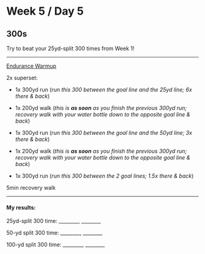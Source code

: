 # Week 5 / Day 5

## 300s
Try to beat your 25yd-split 300 times from Week 1!

---------

[Endurance Warmup](./endurance_warmup.md)

2x superset:
- 1x 300yd run (*run this 300 between the goal line and the 25yd line; 6x there & back*)

- 1x 200yd walk (*this is **as soon** as you finish the previous 300yd run; recovery walk with your water bottle down to the opposite goal line & back*)

- 1x 300yd run (*run this 300 between the goal line and the 50yd line; 3x there & back*)

- 1x 200yd walk (*this is **as soon** as you finish the previous 300yd run; recovery walk with your water bottle down to the opposite goal line & back*)

- 1x 300yd run (*run this 300 between the 2 goal lines; 1.5x there & back*)

5min recovery walk

---------

#### My results:
25yd-split 300 time: ________, ________

50-yd split 300 time: ________, ________

100-yd split 300 time: ________, ________
